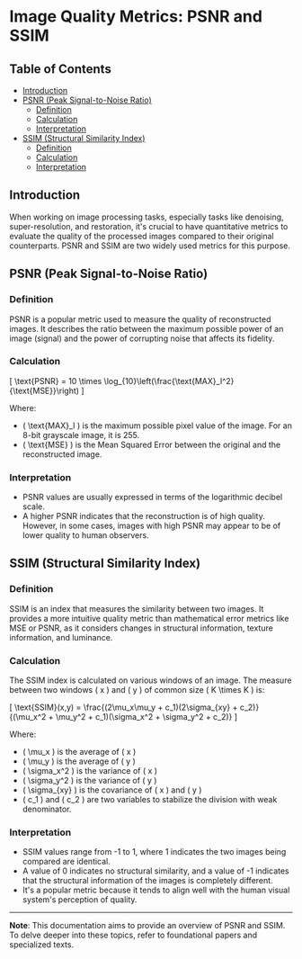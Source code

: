 # Image Quality Metrics: PSNR and SSIM

## Table of Contents

- [Introduction](#introduction)
- [PSNR (Peak Signal-to-Noise Ratio)](#psnr-peak-signal-to-noise-ratio)
  - [Definition](#definition)
  - [Calculation](#calculation)
  - [Interpretation](#interpretation)
- [SSIM (Structural Similarity Index)](#ssim-structural-similarity-index)
  - [Definition](#definition-1)
  - [Calculation](#calculation-1)
  - [Interpretation](#interpretation-1)

## Introduction

When working on image processing tasks, especially tasks like denoising, super-resolution, and restoration, it's crucial to have quantitative metrics to evaluate the quality of the processed images compared to their original counterparts. PSNR and SSIM are two widely used metrics for this purpose.

## PSNR (Peak Signal-to-Noise Ratio)

### Definition

PSNR is a popular metric used to measure the quality of reconstructed images. It describes the ratio between the maximum possible power of an image (signal) and the power of corrupting noise that affects its fidelity.

### Calculation

\[ \text{PSNR} = 10 \times \log_{10}\left(\frac{\text{MAX}_I^2}{\text{MSE}}\right) \]

Where:
- \( \text{MAX}_I \) is the maximum possible pixel value of the image. For an 8-bit grayscale image, it is 255.
- \( \text{MSE} \) is the Mean Squared Error between the original and the reconstructed image.

### Interpretation

- PSNR values are usually expressed in terms of the logarithmic decibel scale. 
- A higher PSNR indicates that the reconstruction is of high quality. However, in some cases, images with high PSNR may appear to be of lower quality to human observers.

## SSIM (Structural Similarity Index)

### Definition

SSIM is an index that measures the similarity between two images. It provides a more intuitive quality metric than mathematical error metrics like MSE or PSNR, as it considers changes in structural information, texture information, and luminance.

### Calculation

The SSIM index is calculated on various windows of an image. The measure between two windows \( x \) and \( y \) of common size \( K \times K \) is:

\[ \text{SSIM}(x,y) = \frac{(2\mu_x\mu_y + c_1)(2\sigma_{xy} + c_2)}{(\mu_x^2 + \mu_y^2 + c_1)(\sigma_x^2 + \sigma_y^2 + c_2)} \]

Where:
- \( \mu_x \) is the average of \( x \)
- \( \mu_y \) is the average of \( y \)
- \( \sigma_x^2 \) is the variance of \( x \)
- \( \sigma_y^2 \) is the variance of \( y \)
- \( \sigma_{xy} \) is the covariance of \( x \) and \( y \)
- \( c_1 \) and \( c_2 \) are two variables to stabilize the division with weak denominator.

### Interpretation

- SSIM values range from -1 to 1, where 1 indicates the two images being compared are identical.
- A value of 0 indicates no structural similarity, and a value of -1 indicates that the structural information of the images is completely different.
- It's a popular metric because it tends to align well with the human visual system's perception of quality.

---

**Note**: This documentation aims to provide an overview of PSNR and SSIM. To delve deeper into these topics, refer to foundational papers and specialized texts.
